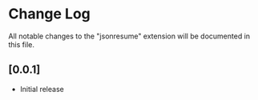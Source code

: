 # Change Log
All notable changes to the "jsonresume" extension will be documented in this file.

## [0.0.1]
- Initial release